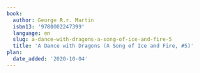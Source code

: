 ```yaml
---
book:
  author: George R.r. Martin
  isbn13: '9780002247399'
  language: en
  slug: a-dance-with-dragons-a-song-of-ice-and-fire-5
  title: 'A Dance with Dragons (A Song of Ice and Fire, #5)'
plan:
  date_added: '2020-10-04'
---
```

